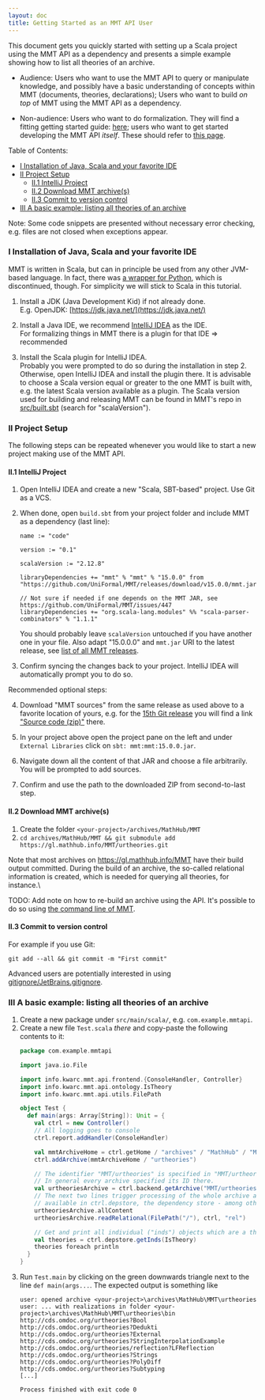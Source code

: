 ```yaml
---
layout: doc
title: Getting Started as an MMT API User
---
```


This document gets you quickly started with setting up a Scala project using the MMT API as a dependency and presents a simple example showing how to list all theories of an archive.

- Audience: Users who want to use the MMT API to query or manipulate knowledge, and possibly have a basic understanding of concepts within MMT (documents, theories, declarations); Users who want to build *on top* of MMT using the MMT API as a dependency.

- Non-audience: Users who want to do formalization. They will find a fitting getting started guide: [here](../../setup/); users who want to get started developing the MMT API *itself*. These should refer to [this page](../../setup/devel).

Table of Contents:

<!-- TOC -->

- [I Installation of Java, Scala and your favorite IDE](#i-installation-of-java-scala-and-your-favorite-ide)
- [II Project Setup](#ii-project-setup)
	- [II.1 IntelliJ Project](#ii1-intellij-project)
	- [II.2 Download MMT archive(s)](#ii2-download-mmt-archives)
	- [II.3 Commit to version control](#ii3-commit-to-version-control)
- [III A basic example: listing all theories of an archive](#iii-a-basic-example-listing-all-theories-of-an-archive)

<!-- /TOC -->

Note: Some code snippets are presented without necessary error checking, e.g. files are not closed when exceptions appear.

### I Installation of Java, Scala and your favorite IDE

MMT is written in Scala, but can in principle be used from any other JVM-based language.
In fact, there was [a wrapper for Python](https://github.com/UniFormal/MMTPy), which is discontinued, though.
For simplicity we will stick to Scala in this tutorial.

1. Install a JDK (Java Development Kid) if not already done.<br>
   E.g. OpenJDK: [https://jdk.java.net/](https://jdk.java.net/)

2. Install a Java IDE, we recommend [IntelliJ IDEA](https://www.jetbrains.com/idea/) as the IDE.<br>
   For formalizing things in MMT there is a plugin for that IDE => recommended

3. Install the Scala plugin for IntelliJ IDEA.<br>
   Probably you were prompted to do so during the installation in step 2. Otherwise, open IntelliJ IDEA and install the plugin there. It is advisable to choose a Scala version equal or greater to the one MMT is built with, e.g. the latest Scala version available as a plugin. The Scala version used for building and releasing MMT can be found in MMT's repo in [src/built.sbt](https://github.com/UniFormal/MMT/blob/master/src/build.sbt#L33) (search for "scalaVersion").

### II Project Setup

The following steps can be repeated whenever you would like to start a new project making use of the MMT API.

#### II.1 IntelliJ Project

1. Open IntelliJ IDEA and create a new "Scala, SBT-based" project. Use Git as a VCS.
2. When done, open `build.sbt` from your project folder and include MMT as a dependency (last line):
   ```
   name := "code"

   version := "0.1"

   scalaVersion := "2.12.8"

   libraryDependencies += "mmt" % "mmt" % "15.0.0" from "https://github.com/UniFormal/MMT/releases/download/v15.0.0/mmt.jar"
   
   // Not sure if needed if one depends on the MMT JAR, see https://github.com/UniFormal/MMT/issues/447
   libraryDependencies += "org.scala-lang.modules" %% "scala-parser-combinators" % "1.1.1"
   ```
    You should probably leave `scalaVersion` untouched if you have another one in your file. Also adapt "15.0.0.0" and `mmt.jar` URI to the latest release, see [list of all MMT releases](https://github.com/UniFormal/MMT/releases).

3. Confirm syncing the changes back to your project. IntelliJ IDEA will automatically prompt you to do so.

Recommended optional steps:

4. Download "MMT sources" from the same release as used above to a favorite location of yours, e.g. for the [15th Git release](https://github.com/UniFormal/MMT/releases/tag/v15.0.0) you will find a link ["Source code (zip)"](https://github.com/UniFormal/MMT/archive/v15.0.0.zip) there.

5. In your project above open the project pane on the left and under `External Libraries` click on `sbt: mmt:mmt:15.0.0.jar`.
6. Navigate down all the content of that JAR and choose a file arbitrarily. You will be prompted to add sources.
7. Confirm and use the path to the downloaded ZIP from second-to-last step.

#### II.2 Download MMT archive(s)

1. Create the folder `<your-project>/archives/MathHub/MMT`
2. `cd archives/MathHub/MMT && git submodule add https://gl.mathhub.info/MMT/urtheories.git`

Note that most archives on https://gl.mathhub.info/MMT have their build output committed. During the build of an archive, the so-called relational information is created, which is needed for querying all theories, for instance.\\

TODO: Add note on how to re-build an archive using the API. It's possible to do so using [the command line of MMT](https://uniformal.github.io/doc/setup/running.html).

#### II.3 Commit to version control

For example if you use Git:

`git add --all && git commit -m "First commit"`

Advanced users are potentially interested in using [gitignore/JetBrains.gitignore](https://github.com/github/gitignore/blob/master/Global/JetBrains.gitignore).

### III A basic example: listing all theories of an archive

1. Create a new package under `src/main/scala/`, e.g. `com.example.mmtapi`.
2. Create a new file `Test.scala` *there* and copy-paste the following contents to it:
   ```scala
   package com.example.mmtapi

   import java.io.File

   import info.kwarc.mmt.api.frontend.{ConsoleHandler, Controller}
   import info.kwarc.mmt.api.ontology.IsTheory
   import info.kwarc.mmt.api.utils.FilePath

   object Test {
     def main(args: Array[String]): Unit = {
       val ctrl = new Controller()
       // All logging goes to console
       ctrl.report.addHandler(ConsoleHandler)

       val mmtArchiveHome = ctrl.getHome / "archives" / "MathHub" / "MMT"
       ctrl.addArchive(mmtArchiveHome / "urtheories")

       // The identifier "MMT/urtheories" is specified in "MMT/urtheories/META-INF/MANIFEST.MF"
       // In general every archive specified its ID there.
       val urtheoriesArchive = ctrl.backend.getArchive("MMT/urtheories").get
       // The next two lines trigger processing of the whole archive and make the data
       // available in ctrl.depstore, the dependency store - among others.
       urtheoriesArchive.allContent
       urtheoriesArchive.readRelational(FilePath("/"), ctrl, "rel")

       // Get and print all individual ("inds") objects which are a theory
       val theories = ctrl.depstore.getInds(IsTheory)
       theories foreach println
     }
   }
   ```
3. Run `Test.main` by clicking on the green downwards triangle next to the line `def main(args...`. The expected output is something like
   ```
   user: opened archive <your-project>\archives\MathHub\MMT\urtheories
   user: ... with realizations in folder <your-project>\archives\MathHub\MMT\urtheories\bin
   http://cds.omdoc.org/urtheories?Bool
   http://cds.omdoc.org/urtheories?Dedukti
   http://cds.omdoc.org/urtheories?External
   http://cds.omdoc.org/urtheories?StringInterpolationExample
   http://cds.omdoc.org/urtheories/reflection?LFReflection
   http://cds.omdoc.org/urtheories?Strings
   http://cds.omdoc.org/urtheories?PolyDiff
   http://cds.omdoc.org/urtheories?Subtyping
   [...]

   Process finished with exit code 0
   ```
